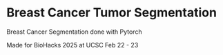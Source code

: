 # Breast Cancer Tumor Segmentation

Breast Cancer Segmentation done with Pytorch

Made for BioHacks 2025 at UCSC Feb 22 - 23